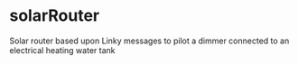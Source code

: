 # solarRouter
Solar router based upon Linky messages to pilot a dimmer connected to an electrical heating water tank
